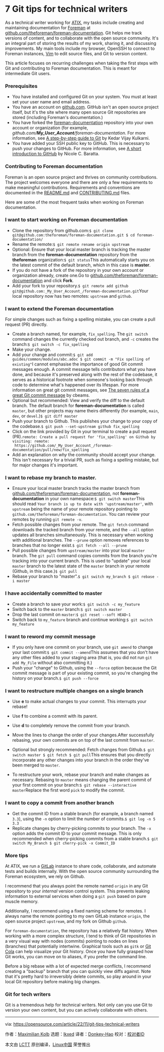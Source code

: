 [#]: subject: "7 Git tips for technical writers"
[#]: via: "https://opensource.com/article/22/11/git-tips-technical-writers"
[#]: author: "Maximilian Kolb https://opensource.com/users/kolb"
[#]: collector: "lkxed"
[#]: translator: " "
[#]: reviewer: " "
[#]: publisher: " "
[#]: url: " "

7 Git tips for technical writers
======

As a technical writer working for [ATIX][1], my tasks include creating and maintaining documentation for [Foreman][2] at [github.com/theforeman/foreman-documentation][3]. Git helps me track versions of content, and to collaborate with the open source community. It's an integral part of storing the results of my work, sharing it, and discussing improvements. My main tools include my browser, OpenSSH to connect to Foreman instances, [Vim][4] to edit source files, and Git to version content.

This article focuses on recurring challenges when taking the first steps with Git and contributing to Foreman documentation. This is meant for intermediate Git users.

### Prerequisites

- You have installed and configured Git on your system. You must at least set your user name and email address.
- You have an account on [github.com][5]. GitHub isn't an open source project itself, but it's the site where many open source Git repositories are stored (including Foreman's documentation.)
- You have forked the [foreman-documentation][3] repository into your own account or organization (for example, _github.com/__My_User_Account__/foreman-documentation_. For more information, see [A step-by-step guide to Git][6] by Kedar Vijay Kulkarni.
- You have added your SSH public key to GitHub. This is necessary to push your changes to GitHub. For more information, see [A short introduction to GitHub][7] by Nicole C. Baratta.

### Contributing to Foreman documentation

Foreman is an open source project and thrives on community contributions. The project welcomes everyone and there are only a few requirements to make meaningful contributions. Requirements and conventions are documented in the [README.md][8] and [CONTRIBUTING.md][9] files.

Here are some of the most frequent tasks when working on Foreman documentation.

### I want to start working on Foreman documentation

- Clone the repository from github.com:`$ git clone git@github.com:theforeman/foreman-documentation.git
$ cd foreman-documentation/`
- Rename the remote:`$ git remote rename origin upstream`
- Optional: Ensure that your local master branch is tracking the master branch from the **foreman-documentation** repository from the **theforeman** organization:`$ git status`This automatically starts you on the latest commit of the default branch, which in this case is **master**.
- If you do not have a fork of the repository in your own account or organization already, create one.Go to [github.com/theforeman/foreman-documentation][3] and click **Fork**.
- Add your fork to your repository.`$ git remote add github git@github.com:_My_User_Account_/foreman-documentation.git`Your local repository now has two remotes: `upstream` and `github`.

### I want to extend the Foreman documentation

For simple changes such as fixing a spelling mistake, you can create a pull request (PR) directly.

- Create a branch named, for example, `fix_spelling`. The `git switch` command changes the currently checked out branch, and `-c` creates the branch:`$ git switch -c fix_spelling`
- Make your change.
- Add your change and commit:`$ git add guides/common/modules/abc.adoc
$ git commit -m "Fix spelling of existing"`I cannot emphasise the importance of good Git commit messages enough. A commit message tells contributors what you have done, and because it's preserved along with the rest of the codebase, it serves as a historical footnote when someone's looking back through code to determine what's happened over its lifespan. For more information on great git commit messages, see [The seven rules of a great Git commit message][10] by cbeams.
- Optional but recommended: View and verify the diff to the default branch. The default branch for **foreman-documentation** is called `master`, but other projects may name theirs differently (for example, `main`, `dev`, or `devel`.)`$ git diff master`
- Push your branch to Github. This publishes your change to your copy of the codebase.`$ git push --set-upstream github fix_spelling`
- Click on the link provided by Git in your terminal to create a pull request (PR).`remote: Create a pull request for 'fix_spelling' on Github by visiting:
remote:      https://github.com/_My_User_Account_/foreman-documentation/pull/new/fix_spelling`
- Add an explanation on _why_ the community should accept your change. This isn't necessary for a trivial PR, such as fixing a spelling mistake, but for major changes it's important.

### I want to rebase my branch to master.

- Ensure your local master branch tracks the master branch from [github.com/theforeman/foreman-documentation][3], not **foreman-documentation** in your own namespace:`$ git switch master`This should read `Your branch is up to date with 'upstream/master'`, with `upstream` being the name of your remote repository pointing to `github.com/theforeman/foreman-documentation`. You can review your remotes by running `git remote -v`.
- Fetch possible changes from your remote. The `git fetch` command downloads the tracked branch from your remote, and the `--all` option updates all branches simultaneously. This is necessary when working with additional branches. The `--prune` option removes references to branches that no longer exist.`$ git fetch --all --prune`
- Pull possible changes from `upstream/master` into your local `master` branch. The `git pull` command copies commits from the branch you're tracking into your current branch. This is used to "update" your local `master` branch to the latest state of the `master` branch in your remote (Github, in this case.)`$ git pull`
- Rebase your branch to "master".`$ git switch my_branch
$ git rebase -i master`

### I have accidentally committed to master

- Create a branch to save your work:`$ git switch -c my_feature`
- Switch back to the `master` branch:`$ git switch master`
- Drop the last commit on `master`:`$ git reset --soft HEAD~1`
- Switch back to `my_feature` branch and continue working:`$ git switch my_feature`

### I want to reword my commit message

- If you only have one commit on your branch, use `git amend` to change your last commit:`$ git commit --amend`This assumes that you don't have any other files added to your staging area (that is, you did not run `git add My_File` without also committing it.)
- Push your "change" to Github, using the `--force` option because the Git commit message is part of your existing commit, so you're changing the history on your branch.`$ git push --force`

### I want to restructure multiple changes on a single branch

- Use **e** to make actual changes to your commit. This interrupts your rebase!
- Use **f** to combine a commit with its parent.
- Use **d** to completely remove the commit from your branch.
- Move the lines to change the order of your changes.After successfully rebasing, your own commits are on top of the last commit from `master`.

- Optional but strongly recommended: Fetch changes from Github.`$ git switch master
$ git fetch
$ git pull`This ensures that you directly incorporate any other changes into your branch in the order they've been merged to `master`.
- To restructure your work, rebase your branch and make changes as necessary. Rebasing to `master` means changing the parent commit of your first commit on your branch:`$ git rebase --interactive master`Replace the first word `pick` to modify the commit.

### I want to copy a commit from another branch

- Get the commit ID from a stable branch (for example, a branch named `3.3`), using the `-n` option to limit the number of commits.`$ git log -n 5 3.3`
- Replicate changes by cherry-picking commits to your branch. The `-x` option adds the commit ID to your commit message. This is only recommended when cherry-picking commits from a stable branch.`$ git switch My_Branch
$ git cherry-pick -x Commit_ID`

### More tips

At ATIX, we run a [GitLab][11] instance to share code, collaborate, and automate tests and builds internally. With the open source community surrounding the Foreman ecosystem, we rely on Github.

I recommend that you always point the remote named `origin` in any Git repository to your _internal_ version control system. This prevents leaking information to external services when doing a `git push` based on pure muscle memory.

Additionally, I recommend using a fixed naming scheme for remotes. I always name the remote pointing to my own GitLab instance `origin`, the open source project `upstream`, and my fork on Github `github`.

For `foreman-documentation`, the repository has a relatively flat history. When working with a more complex structure, I tend to think of Git repositories in a very visual way with nodes (commits) pointing to nodes on lines (branches) that potentially intertwine. Graphical tools such as `gitk` or [Git Cola][12] can help visualize your Git history. Once you have fully grasped how Git works, you can move on to aliases, if you prefer the command line.

Before a big rebase with a lot of expected merge conflicts, I recommend creating a "backup" branch that you can quickly view diffs against. Note that it's pretty hard to irreversibly delete commits, so play around in your local Git repository before making big changes.

### Git for tech writers

Git is a tremendous help for technical writers. Not only can you use Git to version your own content, but you can actively collaborate with others.

--------------------------------------------------------------------------------

via: https://opensource.com/article/22/11/git-tips-technical-writers

作者：[Maximilian Kolb][a]
选题：[lkxed][b]
译者：[Donkey-Hao](https://github.com/Donkey-Hao)
校对：[校对者ID](https://github.com/校对者ID)

本文由 [LCTT](https://github.com/LCTT/TranslateProject) 原创编译，[Linux中国](https://linux.cn/) 荣誉推出

[a]: https://opensource.com/users/kolb
[b]: https://github.com/lkxed
[1]: https://atix.de/en/
[2]: https://opensource.com/article/17/8/system-management-foreman
[3]: https://github.com/theforeman/foreman-documentation
[4]: https://opensource.com/resources/what-vim
[5]: https://github.com/
[6]: https://opensource.com/article/18/1/step-step-guide-git
[7]: https://opensource.com/life/15/11/short-introduction-github
[8]: https://github.com/theforeman/foreman-documentation/blob/master/guides/README.md#contribution-guidelines
[9]: https://github.com/theforeman/foreman-documentation/blob/master/CONTRIBUTING.md#contributing-to-foreman-documentation
[10]: https://cbea.ms/git-commit/#seven-rules
[11]: https://about.gitlab.com/
[12]: https://opensource.com/article/20/3/git-cola
